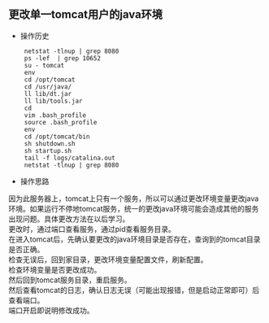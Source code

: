 ## **更改单一tomcat用户的java环境**

*  操作历史

		netstat -tlnup | grep 8080
		ps -lef  | grep 10652
		su - tomcat
		env
		cd /opt/tomcat
		cd /usr/java/
		ll lib/dt.jar 
		ll lib/tools.jar
		cd
		vim .bash_profile
		source .bash_profile 
		env
		cd /opt/tomcat/bin
		sh shutdown.sh
		sh startup.sh
		tail -f logs/catalina.out 
		netstat -tlnup | grep 8080
* 操作思路

因为此服务器上，tomcat上只有一个服务，所以可以通过更改环境变量更改java环境。如果运行不停地tomcat服务，统一的更改java环境可能会造成其他的服务出现问题。具体更改方法在以后学习。   
更改时，通过端口查看服务，通过pid查看服务目录。   
在进入tomcat后，先确认要更改的java环境目录是否存在，查询到的tomcat目录是否正确。   
检查无误后，回到家目录，更改环境变量配置文件，刷新配置。   
检查环境变量是否更改成功。   
然后回到tomcat服务目录，重启服务。   
然后查看tomcat的日志，确认日志无误（可能出现报错，但是启动正常即可）后查看端口。   
端口开启即说明修改成功。   